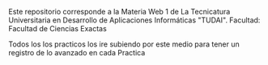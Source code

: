 Este repositorio corresponde a la Materia Web 1 de La Tecnicatura Universitaria en Desarrollo de Aplicaciones Informáticas "TUDAI". Facultad: Facultad de Ciencias Exactas

Todos los los practicos los ire subiendo por este medio para tener un registro de lo avanzado en cada Practica
